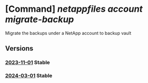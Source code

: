 # [Command] _netappfiles account migrate-backup_

Migrate the backups under a NetApp account to backup vault

## Versions

### [2023-11-01](/Resources/mgmt-plane/L3N1YnNjcmlwdGlvbnMve30vcmVzb3VyY2Vncm91cHMve30vcHJvdmlkZXJzL21pY3Jvc29mdC5uZXRhcHAvbmV0YXBwYWNjb3VudHMve30vbWlncmF0ZWJhY2t1cHM=/2023-11-01.xml) **Stable**

<!-- mgmt-plane /subscriptions/{}/resourcegroups/{}/providers/microsoft.netapp/netappaccounts/{}/migratebackups 2023-11-01 -->

### [2024-03-01](/Resources/mgmt-plane/L3N1YnNjcmlwdGlvbnMve30vcmVzb3VyY2Vncm91cHMve30vcHJvdmlkZXJzL21pY3Jvc29mdC5uZXRhcHAvbmV0YXBwYWNjb3VudHMve30vbWlncmF0ZWJhY2t1cHM=/2024-03-01.xml) **Stable**

<!-- mgmt-plane /subscriptions/{}/resourcegroups/{}/providers/microsoft.netapp/netappaccounts/{}/migratebackups 2024-03-01 -->
